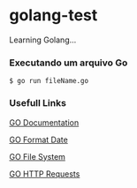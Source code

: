 # golang-test
Learning Golang...

### Executando um arquivo Go

```
$ go run fileName.go
```

### Usefull Links

[GO Documentation](https://go.dev/)

[GO Format Date](https://go.dev/src/time/format.go)

[GO File System](https://pkg.go.dev/os#File)

[GO HTTP Requests](https://pkg.go.dev/net/http)
